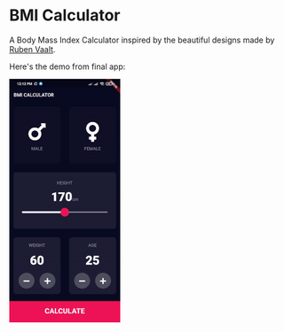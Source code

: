 # BMI Calculator

A Body Mass Index Calculator inspired by the beautiful designs made by [Ruben Vaalt](https://dribbble.com/shots/4585382-Simple-BMI-Calculator).

Here's the demo from final app:

![Finished App](final-app-demo.gif)